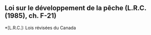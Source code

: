 ## Loi sur le développement de la pêche (L.R.C. (1985), ch. F-21)
  *[L.R.C.]: Lois révisées du Canada
